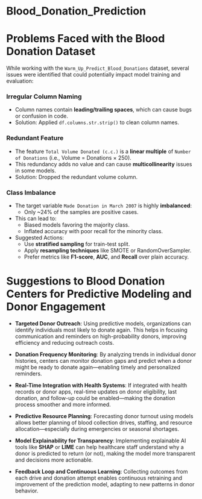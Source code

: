 # Blood_Donation_Prediction

#  Problems Faced with the Blood Donation Dataset

While working with the `Warm_Up_Predict_Blood_Donations` dataset, several issues were identified that could potentially impact model training and evaluation:

###  Irregular Column Naming
- Column names contain **leading/trailing spaces**, which can cause bugs or confusion in code.
- Solution: Applied `df.columns.str.strip()` to clean column names.


###  Redundant Feature
- The feature `Total Volume Donated (c.c.)` is a **linear multiple** of `Number of Donations` (i.e., Volume = Donations × 250).
- This redundancy adds no value and can cause **multicollinearity** issues in some models.
- Solution: Dropped the redundant volume column.

### Class Imbalance
- The target variable `Made Donation in March 2007` is highly **imbalanced**:
  - Only ~24% of the samples are positive cases.
- This can lead to:
  - Biased models favoring the majority class.
  - Inflated accuracy with poor recall for the minority class.
- Suggested Actions:
  - Use **stratified sampling** for train-test split.
  - Apply **resampling techniques** like SMOTE or RandomOverSampler.
  - Prefer metrics like **F1-score**, **AUC**, and **Recall** over plain accuracy.


# Suggestions to Blood Donation Centers for Predictive Modeling and Donor Engagement

* **Targeted Donor Outreach**: Using predictive models, organizations can identify individuals most likely to donate again. This helps in focusing communication and reminders on high-probability donors, improving efficiency and reducing outreach costs.

* **Donation Frequency Monitoring**: By analyzing trends in individual donor histories, centers can monitor donation gaps and predict when a donor might be ready to donate again—enabling timely and personalized reminders.

* **Real-Time Integration with Health Systems**: If integrated with health records or donor apps, real-time updates on donor eligibility, last donation, and follow-up could be enabled—making the donation process smoother and more informed.

* **Predictive Resource Planning**: Forecasting donor turnout using models allows better planning of blood collection drives, staffing, and resource allocation—especially during emergencies or seasonal shortages.

* **Model Explainability for Transparency**: Implementing explainable AI tools like **SHAP** or **LIME** can help healthcare staff understand why a donor is predicted to return (or not), making the model more transparent and decisions more actionable.

* **Feedback Loop and Continuous Learning**: Collecting outcomes from each drive and donation attempt enables continuous retraining and improvement of the prediction model, adapting to new patterns in donor behavior.
